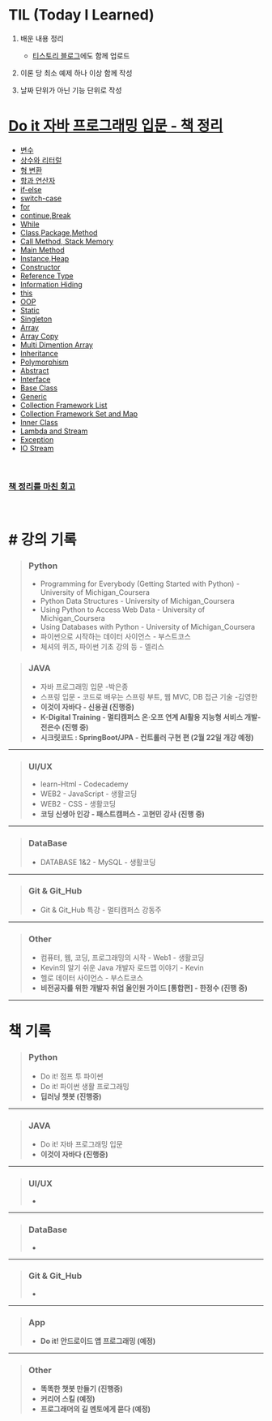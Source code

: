 # TIL (Today I Learned)

1. 배운 내용 정리

   - [티스토리 블로그](https://ktae23.tistory.com/)에도 함께 업로드

2. 이론 당 최소 예제 하나 이상 함께 작성

3. 날짜 단위가 아닌 기능 단위로 작성

# [Do it 자바 프로그래밍 입문 - 책 정리](https://github.com/ktae23/TIL/tree/master/JAVA_Study/Doit_Java)

   - [변수](https://github.com/ktae23/TIL/blob/master/JAVA_Study/Doit_Java/01_%EB%B3%80%EC%88%98.md)
- [상수와 리터럴](https://github.com/ktae23/TIL/blob/master/JAVA_Study/Doit_Java/02_%EC%83%81%EC%88%98%EC%99%80_%EB%A6%AC%ED%84%B0%EB%9F%B4.md)
- [형 변환](https://github.com/ktae23/TIL/blob/master/JAVA_Study/Doit_Java/03_%ED%98%95%20%EB%B3%80%ED%99%98(type%20conversion).md)
- [항과 연산자](https://github.com/ktae23/TIL/blob/master/JAVA_Study/Doit_Java/04_%ED%95%AD%EA%B3%BC%20%EC%97%B0%EC%82%B0%EC%9E%90.md)
- [if-else](https://github.com/ktae23/TIL/blob/master/JAVA_Study/Doit_Java/05_If-Else.md)
- [switch-case](https://github.com/ktae23/TIL/blob/master/JAVA_Study/Doit_Java/06_Switch-Case.md)
- [for](https://github.com/ktae23/TIL/blob/master/JAVA_Study/Doit_Java/07_for.md)
- [continue,Break](https://github.com/ktae23/TIL/blob/master/JAVA_Study/Doit_Java/08_continue%2CBreak.md)
- [While](https://github.com/ktae23/TIL/blob/master/JAVA_Study/Doit_Java/09_while.md)
- [Class,Package,Method](https://github.com/ktae23/TIL/blob/master/JAVA_Study/Doit_Java/10_Class_Package_Method.md)
- [Call Method, Stack Memory](https://github.com/ktae23/TIL/blob/master/JAVA_Study/Doit_Java/11_Call_Method%2C%20Stack_Memory.md)
- [Main Method](https://github.com/ktae23/TIL/blob/master/JAVA_Study/Doit_Java/12_Main_Method.md)
- [Instance,Heap](https://github.com/ktae23/TIL/blob/master/JAVA_Study/Doit_Java/13_Instance%2CHeap_Memory.md)
- [Constructor](https://github.com/ktae23/TIL/blob/master/JAVA_Study/Doit_Java/14_Constructor.md)
- [Reference Type](https://github.com/ktae23/TIL/blob/master/JAVA_Study/Doit_Java/15_Reference_Type.md)
- [Information Hiding](https://github.com/ktae23/TIL/blob/master/JAVA_Study/Doit_Java/16_Information_Hiding.md)
- [this](https://github.com/ktae23/TIL/blob/master/JAVA_Study/Doit_Java/17_This.md)
- [OOP](https://github.com/ktae23/TIL/blob/master/JAVA_Study/Doit_Java/18_Object_Oriented_Programing.md)
- [Static](https://github.com/ktae23/TIL/blob/master/JAVA_Study/Doit_Java/19_Static%2C%20Variable_Valid_Range.md)
- [Singleton](https://github.com/ktae23/TIL/blob/master/JAVA_Study/Doit_Java/20_Singleton_Pattern.md)
- [Array](https://github.com/ktae23/TIL/blob/master/JAVA_Study/Doit_Java/21_Array.md)
- [Array Copy](https://github.com/ktae23/TIL/blob/master/JAVA_Study/Doit_Java/22_Array_Copy.md)
- [Multi Dimention Array](https://github.com/ktae23/TIL/blob/master/JAVA_Study/Doit_Java/23_Multi-dimensional_%20Array.md)
- [Inheritance](https://github.com/ktae23/TIL/blob/master/JAVA_Study/Doit_Java/24_Inheritance.md)
- [Polymorphism](https://github.com/ktae23/TIL/blob/master/JAVA_Study/Doit_Java/25_Polymorphism.md)
- [Abstract](https://github.com/ktae23/TIL/blob/master/JAVA_Study/Doit_Java/26_Abstract.md)
- [Interface](https://github.com/ktae23/TIL/blob/master/JAVA_Study/Doit_Java/27_Interface.md)
- [Base Class](https://github.com/ktae23/TIL/blob/master/JAVA_Study/Doit_Java/28_Base_Classes.md)
- [Generic](https://github.com/ktae23/TIL/blob/master/JAVA_Study/Doit_Java/29_Generic.md)
- [Collection Framework List](https://github.com/ktae23/TIL/blob/master/JAVA_Study/Doit_Java/30_Collection_Framework_List_Interface.md)
- [Collection Framework Set and Map](https://github.com/ktae23/TIL/blob/master/JAVA_Study/Doit_Java/31_Collection_Framework_Set_And_Map_Interface.md)
- [Inner Class](https://github.com/ktae23/TIL/blob/master/JAVA_Study/Doit_Java/32_InnerClass.md)
- [Lambda and Stream](https://github.com/ktae23/TIL/blob/master/JAVA_Study/Doit_Java/33_Lambda_And_Stream.md)
- [Exception](https://github.com/ktae23/TIL/blob/master/JAVA_Study/Doit_Java/34_Exception.md)
- [IO Stream](https://github.com/ktae23/TIL/blob/master/JAVA_Study/Doit_Java/35_IOStream.md)



<br/>

### [책 정리를 마친 회고](https://github.com/ktae23/TIL/blob/master/JAVA_Study/%ED%9A%8C%EA%B3%A0.md)

<br/>

# # 강의 기록

> ### Python
>
> - Programming for Everybody (Getting Started with Python) - University of Michigan_Coursera
> - Python Data Structures - University of Michigan_Coursera
> - Using Python to Access Web Data - University of Michigan_Coursera
> - Using Databases with Python - University of Michigan_Coursera
> - 파이썬으로 시작하는 데이터 사이언스 - 부스트코스
> - 체셔의 퀴즈, 파이썬 기초 강의 등 - 엘리스

> ### JAVA
>
> - 자바 프로그래밍 입문 -박은종 
> - 스프링 입문 - 코드로 배우는 스프링 부트, 웹 MVC, DB 접근 기술 -김영한
> - **이것이 자바다 - 신용권 (진행중)**
> - **K-Digital Training - 멀티캠퍼스 온·오프 연계 AI활용 지능형 서비스 개발- 전은수 (진행 중)**
> - **시크릿코드 : SpringBoot/JPA - 컨트롤러 구현 편 (2월 22일 개강 예정)**

---

> ### UI/UX
>
> - learn-Html - Codecademy
> - WEB2 - JavaScript - 생활코딩 
> - WEB2 - CSS - 생활코딩
> - **코딩 신생아 인강 - 패스트캠퍼스 - 고현민 강사 (진행 중)**

---

> ### DataBase
>
> - DATABASE 1&2 - MySQL - 생활코딩 

---

> ### Git & Git_Hub
>
> - Git & Git_Hub 특강 - 멀티캠퍼스 강동주

---

> ### Other
>
> - 컴퓨터, 웹, 코딩, 프로그래밍의 시작 - Web1 - 생활코딩 
> - Kevin의 알기 쉬운 Java 개발자 로드맵 이야기 - Kevin
> - 헬로 데이터 사이언스 - 부스트코스
> - **비전공자를 위한 개발자 취업 올인원 가이드 [통합편] - 한정수 (진행 중)**

---



# 책 기록

> ### Python
>
> - Do it! 점프 투 파이썬
> - Do it! 파이썬 생활 프로그래밍
> - **딥러닝 챗봇﻿ (진행중)**

___

> ### JAVA
>
> - Do it! 자바 프로그래밍 입문
> - **이것이 자바다 (진행중)**

---

> ### UI/UX
>
> - 

---

> ### DataBase
>
> - 

---

> ### Git & Git_Hub
>
> - 

---

> ### App
>
> - **Do it! 안드로이드 앱 프로그래밍﻿ (예정)**

---

> ### Other
>
> - **똑똑한 챗봇 만들기 (진행중)**
> - **커리어 스킬﻿ (예정)**
> - **프로그래머의 길 멘토에게 묻다﻿﻿ (예정)**

